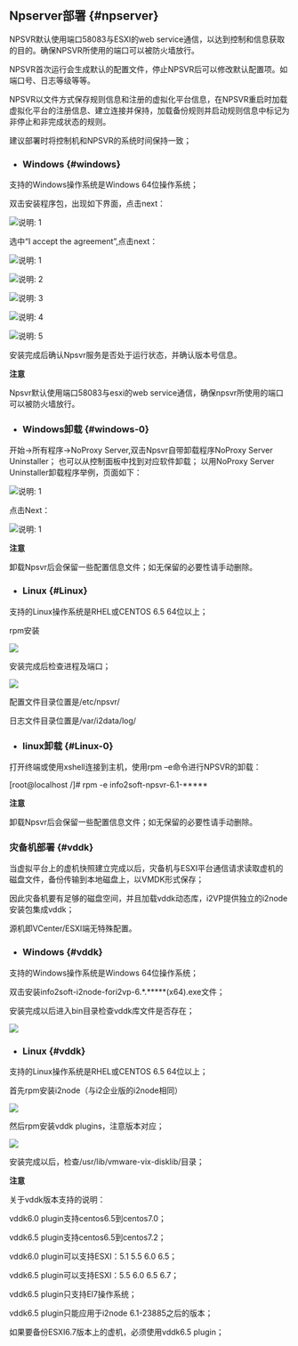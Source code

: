 ## Npserver部署 {#npserver}

NPSVR默认使用端口58083与ESXI的web service通信，以达到控制和信息获取的目的。确保NPSVR所使用的端口可以被防火墙放行。

NPSVR首次运行会生成默认的配置文件，停止NPSVR后可以修改默认配置项。如端口号、日志等级等等。

NPSVR以文件方式保存规则信息和注册的虚拟化平台信息，在NPSVR重启时加载虚拟化平台的注册信息、建立连接并保持，加载备份规则并启动规则信息中标记为非停止和非完成状态的规则。

建议部署时将控制机和NPSVR的系统时间保持一致； 

* ### Windows {#windows}

支持的Windows操作系统是Windows 64位操作系统；

双击安装程序包，出现如下界面，点击next：

![说明: 1](/assets/V6.035037.png)

选中“I accept the agreement”,点击next：

![说明: 1](/assets/V6.035076.png)

![说明: 2](/assets/V6.035079.png)

![说明: 3](/assets/V6.035080.png)

![说明: 4](/assets/V6.035082.png)

![说明: 5](/assets/V6.035085.png)

安装完成后确认Npsvr服务是否处于运行状态，并确认版本号信息。

**注意**

Npsvr默认使用端口58083与esxi的web service通信，确保npsvr所使用的端口可以被防火墙放行。

* ### Windows卸载 {#windows-0}

开始-&gt;所有程序-&gt;NoProxy Server,双击Npsvr自带卸载程序NoProxy Server Uninstaller；
也可以从控制面板中找到对应软件卸载；
以用NoProxy Server Uninstaller卸载程序举例，页面如下：

![说明: 1](/assets/V6.035317.png)

点击Next：

![说明: 1](/assets/V6.035327.png)

**注意**

卸载Npsvr后会保留一些配置信息文件；如无保留的必要性请手动删除。

* ### Linux {#Linux}

支持的Linux操作系统是RHEL或CENTOS 6.5 64位以上；

rpm安装

![](/assets/V6.140835.png)

安装完成后检查进程及端口；

![](/assets/V6.140851.png)

配置文件目录位置是/etc/npsvr/

日志文件目录位置是/var/i2data/log/

* ### linux卸载 {#Linux-0}

打开终端或使用xshell连接到主机，使用rpm –e命令进行NPSVR的卸载：

\[root@localhost /\]\# rpm -e info2soft-npsvr-6.1-\*\*\*\*\*

**注意**

卸载Npsvr后会保留一些配置信息文件；如无保留的必要性请手动删除。

### 灾备机部署 {#vddk}

当虚拟平台上的虚机快照建立完成以后，灾备机与ESXI平台通信请求读取虚机的磁盘文件，备份传输到本地磁盘上，以VMDK形式保存；

因此灾备机要有足够的磁盘空间，并且加载vddk动态库，i2VP提供独立的i2node安装包集成vddk；

源机即VCenter/ESXI端无特殊配置。

* ### Windows {#vddk}

支持的Windows操作系统是Windows 64位操作系统；

双击安装info2soft-i2node-fori2vp-6.\*.\*\*\*\*\*\(x64\).exe文件；

安装完成以后进入bin目录检查vddk库文件是否存在；

![](/assets/V6.141167.png)

* ### Linux {#vddk}

支持的Linux操作系统是RHEL或CENTOS 6.5 64位以上；

首先rpm安装i2node（与i2企业版的i2node相同）

![](/assets/V6.141242.png)

然后rpm安装vddk plugins，注意版本对应；

![](/assets/V6.141272.png)

安装完成以后，检查/usr/lib/vmware-vix-disklib/目录；


**注意**

关于vddk版本支持的说明：

vddk6.0 plugin支持centos6.5到centos7.0；

vddk6.5 plugin支持centos6.5到centos7.2；

vddk6.0 plugin可以支持ESXI：5.1 5.5 6.0 6.5；

vddk6.5 plugin可以支持ESXI：5.5 6.0 6.5 6.7；

vddk6.5 plugin只支持El7操作系统；

vddk6.5 plugin只能应用于i2node 6.1-23885之后的版本；

如果要备份ESXI6.7版本上的虚机，必须使用vddk6.5 plugin；




